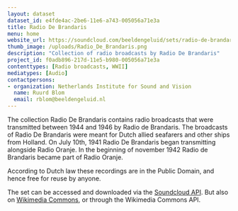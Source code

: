 ```yaml
---
layout: dataset
dataset_id: e4fde4ac-2be6-11e6-a743-005056a71e3a
title: Radio De Brandaris
menu: home
website_url: https://soundcloud.com/beeldengeluid/sets/radio-de-brandaris
thumb_image: /uploads/Radio_De_Brandaris.png
description: "Collection of radio broadcasts by Radio De Brandaris"
project_id: f0adb896-217d-11e5-b980-005056a71e3a
contenttypes: [Radio broadcasts, WWII]
mediatypes: [Audio]
contactpersons: 
- organization: Netherlands Institute for Sound and Vision
  name: Ruurd Blom
  email: rblom@beeldengeluid.nl
---
```


The collection Radio De Brandaris contains radio broadcasts that were transmitted between 1944 and 1946 by Radio de Brandaris. The broadcasts of Radio De Brandaris were meant for Dutch allied seafarers and other ships from Holland. On July 10th, 1941 Radio De Brandaris began transmitting alongside Radio Oranje. In the beginning of november 1942 Radio de Brandaris became part of Radio Oranje.

According to Dutch law these recordings are in the Public Domain, and hence free for reuse by anyone.

The set can be accessed and downloaded via the [Soundcloud API](https://developers.soundcloud.com/docs/api/guide). But also on [Wikimedia Commons](https://commons.wikimedia.org/wiki/Category:Radio_Broadcasts_by_Radio_De_Brandaris), or through the Wikimedia Commons API.

